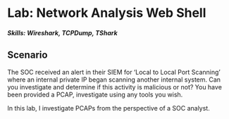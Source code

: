 # Lab: Network Analysis Web Shell
##### Skills: Wireshark, TCPDump, TShark
## Scenario
The SOC received an alert in their SIEM for ‘Local to Local Port Scanning’ where an internal private IP began scanning another internal system. Can you investigate and determine if this activity is malicious or not? You have been provided a PCAP, investigate using any tools you wish. 

In this lab, I investigate PCAPs from the perspective of a SOC analyst.
